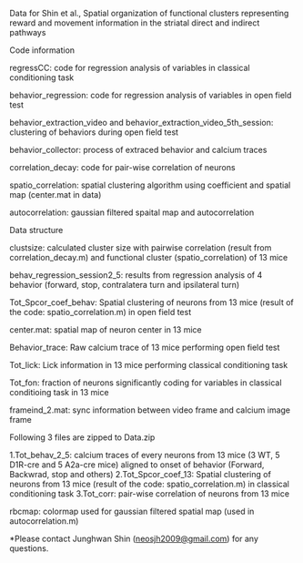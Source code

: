 Data for Shin et al., Spatial organization of functional clusters representing reward and movement information in the striatal direct and indirect pathways

Code information

regressCC: code for regression analysis of variables in classical conditioning task

behavior_regression: code for regression analysis of variables in open field test

behavior_extraction_video and behavior_extraction_video_5th_session: clustering of behaviors during open field test

behavior_collector: process of extraced behavior and calcium traces

correlation_decay: code for pair-wise correlation of neurons

spatio_correlation: spatial clustering algorithm using coefficient and spatial map (center.mat in data)

autocorrelation: gaussian filtered spaital map and autocorrelation

Data structure

clustsize: calculated cluster size with pairwise correlation (result from correlation_decay.m) and functional cluster (spatio_correlation) of 13 mice

behav_regression_session2_5: results from regression analysis of 4 behavior (forward, stop, contralatera turn and ipsilateral turn)

Tot_Spcor_coef_behav: Spatial clustering of neurons from 13 mice (result of the code: spatio_correlation.m) in open field test

center.mat: spatial map of neuron center in 13 mice

Behavior_trace: Raw calcium trace of 13 mice performing open field test

Tot_lick: Lick information in 13 mice performing classical conditioning task

Tot_fon: fraction of neurons significantly coding for variables in classical conditioing task in 13 mice

frameind_2.mat: sync information between video frame and calcium image frame

Following 3 files are zipped to Data.zip

1.Tot_behav_2_5: calcium traces of every neurons from 13 mice (3 WT, 5 D1R-cre and 5 A2a-cre mice) aligned to onset of behavior (Forward, Backwrad, stop and others)
2.Tot_Spcor_coef_13: Spatial clustering of neurons from 13 mice (result of the code: spatio_correlation.m) in classical conditioning task
3.Tot_corr: pair-wise correlation of neurons from 13 mice

rbcmap: colormap used for gaussian filtered spatial map (used in autocorrelation.m)

*Please contact Junghwan Shin (neosjh2009@gmail.com) for any questions.

